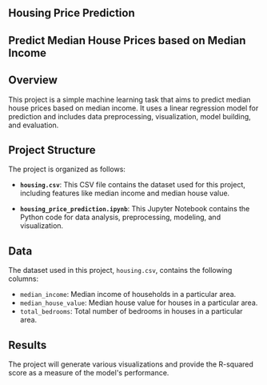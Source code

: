 ## Housing Price Prediction

## Predict Median House Prices based on Median Income

## Overview

This project is a simple machine learning task that aims to predict median house prices based on median income. It uses a linear regression model for prediction and includes data preprocessing, visualization, model building, and evaluation.

## Project Structure

The project is organized as follows:

- **`housing.csv`**: This CSV file contains the dataset used for this project, including features like median income and median house value.

- **`housing_price_prediction.ipynb`**: This Jupyter Notebook contains the Python code for data analysis, preprocessing, modeling, and visualization.

## Data

The dataset used in this project, `housing.csv`, contains the following columns:

- `median_income`: Median income of households in a particular area.
- `median_house_value`: Median house value for houses in a particular area.
- `total_bedrooms`: Total number of bedrooms in houses in a particular area.

## Results

The project will generate various visualizations and provide the R-squared score as a measure of the model's performance.
